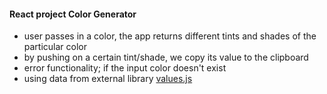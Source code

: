 #### React project Color Generator

- user passes in a color, the app returns different tints and shades of the particular color
- by pushing on a certain tint/shade, we copy its value to the clipboard
- error functionality; if the input color doesn't exist
- using data from external library [values.js](https://github.com/noeldelgado/values.js)
